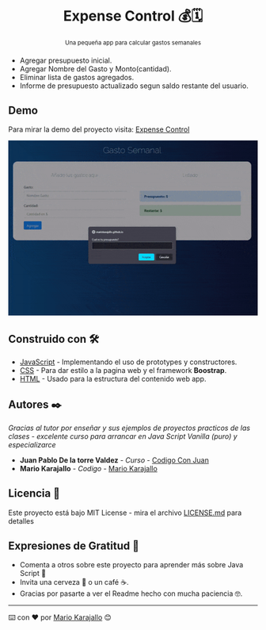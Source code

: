 <div align="center">
  <h1>Expense Control 💰🗓</h1>
  <sup>Una pequeña app para calcular gastos semanales</sup>
</div>

-	Agregar presupuesto inicial.
-	Agregar Nombre del Gasto y Monto(cantidad).
-	Eliminar lista de gastos agregados.
-	Informe de presupuesto actualizado segun saldo restante del usuario.


## Demo 
Para mirar la demo del proyecto visita: [Expense Control](https://mariokarajallo.github.io/expense-control-javascript/)

![preview](expense-control.gif)
<br>
## **Construido con 🛠️**


- [JavaScript](https://www.javascript.com/) - Implementando el uso de prototypes y constructores.
- [CSS](https://www.w3schools.com/css/) - Para dar estilo a la pagina web y el framework **Boostrap**.
- [HTML](https://developer.mozilla.org/es/docs/Web/HTML) - Usado para la estructura del contenido web app.


## **Autores ✒️**
*Gracias al tutor por enseñar y sus ejemplos de proyectos practicos de las clases - excelente curso para arrancar en Java Script Vanilla (puro) y especializarce*

- **Juan Pablo De la torre Valdez** - *Curso* - [Codigo Con Juan](https://codigoconjuan.com/)
- **Mario Karajallo** - *Codigo* - [Mario Karajallo](https://karajallo.com)


## **Licencia 📄**
Este proyecto está bajo MIT License - mira el archivo [LICENSE.md](https://github.com/mariokarajallo/expense-control-javascript/blob/main/LICENSE) para detalles

## **Expresiones de Gratitud 🎁**
- Comenta a otros sobre este proyecto para aprender más sobre Java Script 📢
- Invita una cerveza 🍺 o un café ☕.
- Gracias por pasarte a ver el Readme hecho con mucha paciencia 🤓.

---

⌨️ con ❤️ por [Mario Karajallo](https://karajallo.com) 😊